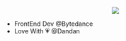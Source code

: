 <p style="width:100%" align="center">
   <img src="https://github.com/user-attachments/assets/bca1adff-10ff-4e91-9025-53637348b100" />
</p>

<ul>
   <li>FrontEnd Dev @Bytedance</li>
   <li>Love With 💗 @Dandan</li>
</ul>


